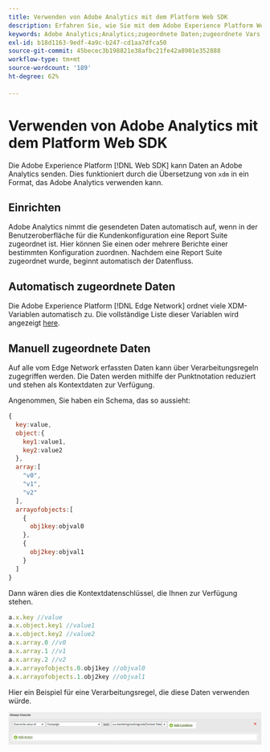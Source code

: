```yaml
---
title: Verwenden von Adobe Analytics mit dem Platform Web SDK
description: Erfahren Sie, wie Sie mit dem Adobe Experience Platform Web SDK Daten an Adobe Analytics senden.
keywords: Adobe Analytics;Analytics;zugeordnete Daten;zugeordnete Vars;
exl-id: b18d1163-9edf-4a9c-b247-cd1aa7dfca50
source-git-commit: 45becec3b198821e38afbc21fe42a8901e352888
workflow-type: tm+mt
source-wordcount: '189'
ht-degree: 62%

---
```


# Verwenden von Adobe Analytics mit dem Platform Web SDK

Die Adobe Experience Platform [!DNL Web SDK] kann Daten an Adobe Analytics senden. Dies funktioniert durch die Übersetzung von `xdm` in ein Format, das Adobe Analytics verwenden kann.

## Einrichten

Adobe Analytics nimmt die gesendeten Daten automatisch auf, wenn in der Benutzeroberfläche für die Kundenkonfiguration eine Report Suite zugeordnet ist. Hier können Sie einen oder mehrere Berichte einer bestimmten Konfiguration zuordnen. Nachdem eine Report Suite zugeordnet wurde, beginnt automatisch der Datenfluss.

## Automatisch zugeordnete Daten

Die Adobe Experience Platform [!DNL Edge Network] ordnet viele XDM-Variablen automatisch zu. Die vollständige Liste dieser Variablen wird angezeigt [here](automatically-mapped-vars.md).

## Manuell zugeordnete Daten

Auf alle vom Edge Network erfassten Daten kann über Verarbeitungsregeln zugegriffen werden. Die Daten werden mithilfe der Punktnotation reduziert und stehen als Kontextdaten zur Verfügung.

Angenommen, Sie haben ein Schema, das so aussieht:

```javascript
{
  key:value,
  object:{
    key1:value1,
    key2:value2
  },
  array:[
    "v0",
    "v1",
    "v2"
  ],
  arrayofobjects:[
    {
      obj1key:objval0
    },
    {
      obj2key:objval1
    }
  ]
}
```

Dann wären dies die Kontextdatenschlüssel, die Ihnen zur Verfügung stehen.

```javascript
a.x.key //value
a.x.object.key1 //value1
a.x.object.key2 //value2
a.x.array.0 //v0
a.x.array.1 //v1
a.x.array.2 //v2
a.x.arrayofobjects.0.obj1key //objval0
a.x.arrayofobjects.1.obj2key //objval1
```

Hier ein Beispiel für eine Verarbeitungsregel, die diese Daten verwenden würde.

![Benutzeroberfläche für Verarbeitungsregeln](./assets/edge_analytics_processing_rules.png)
